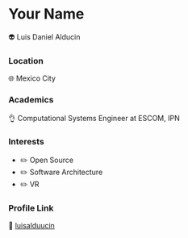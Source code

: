 # Your Name

:alien: Luis Daniel Alducin

### Location

:globe_with_meridians: Mexico City

### Academics

:ok_hand: Computational Systems Engineer at ESCOM, IPN

### Interests

- :pencil2: Open Source
- :pencil2: Software Architecture
- :pencil2: VR

### Profile Link

:rotating_light: [luisalduucin](https://github.com/luisalduucin/)